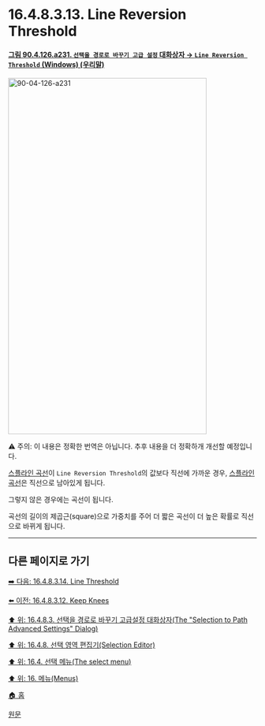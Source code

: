 # 16.4.8.3.13. Line Reversion Threshold

<a id="90-04-126-a231"></a>

#### [그림 90.4.126.a231. `선택을 경로로 바꾸기 고급 설정` 대화상자 → `Line Reversion Threshold` (Windows) (우리말)](./90-04-0126-selection_to_path_advanced_settings.md#90-04-126-a231)
<img width="402" height="723" alt="90-04-126-a231" src="https://github.com/user-attachments/assets/ce7c8027-1bab-4e04-b602-db5ba38d6c3b" />

⚠️ 주의: 이 내용은 정확한 번역은 아닙니다. 추후 내용을 더 정확하개 개선할 예정입니다.

[스플라인 곡선](./19-glossaryx-spline.md)이 `Line Reversion Threshold`의 값보다 직선에 가까운 경우, [스플라인 곡선](./19-glossaryx-spline.md)은 직선으로 남아있게 됩니다.

그렇지 않은 경우에는 곡선이 됩니다.

곡선의 길이의 제곱근(square)으로 가중치를 주어 더 짧은 곡선이 더 높은 확률로 직선으로 바뀌게 됩니다.

***

## 다른 페이지로 가기

[➡️ 다음: 16.4.8.3.14. Line Threshold](./16-04-08-03-14-line_threshold.md)

[⬅️ 이전: 16.4.8.3.12. Keep Knees](./16-04-08-03-12-keep_knees.md)

[⬆️ 위: 16.4.8.3. 선택을 경로로 바꾸기 고급설정 대화상자(The "Selection to Path Advanced Settings" Dialog)](./16-04-08-03-00-the_selection_to_path_advanced_settings_dialog.md)

[⬆️ 위: 16.4.8. 선택 영역 편집기(Selection Editor)](./16-04-08-00-selection_editor.md)

[⬆️ 위: 16.4. 선택 메뉴(The select menu)](./16-04-00-the-select-menu.md)

[⬆️ 위: 16. 메뉴(Menus)](./16-00-menus.md)

[🏠 홈](./00-home.md)

[원문](https://docs.gimp.org/2.10/ko/gimp-selection-dialog.html#advanced-settings-for-selection-to-path)